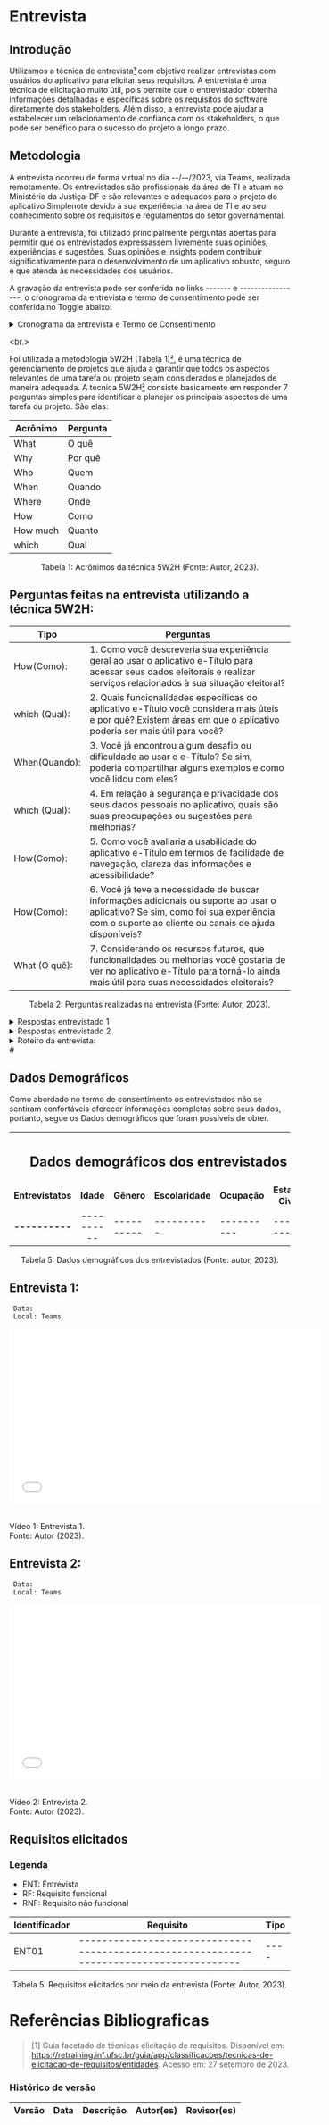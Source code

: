 # Entrevista

## Introdução

Utilizamos a técnica de entrevista[¹](#referencias-bibliograficas) com objetivo realizar entrevistas com usuários do aplicativo para elicitar seus requisitos. A entrevista é uma técnica de elicitação muito útil, pois permite que o entrevistador obtenha informações detalhadas e específicas sobre os requisitos do software diretamente dos stakeholders. Além disso, a entrevista pode ajudar a estabelecer um relacionamento de confiança com os stakeholders, o que pode ser benéfico para o sucesso do projeto a longo prazo.

## Metodologia

A entrevista ocorreu de forma virtual no dia --/--/2023, via Teams, 
realizada remotamente. Os entrevistados são profissionais da área de TI e 
atuam no Ministério da Justiça-DF e são relevantes e adequados para o 
projeto do aplicativo Simplenote devido à sua experiência na área de TI e ao
seu conhecimento sobre os requisitos e regulamentos do setor governamental. 

Durante a entrevista, foi utilizado principalmente perguntas abertas para 
permitir que os entrevistados expressassem livremente suas opiniões, 
experiências e sugestões. Suas opiniões e insights podem contribuir 
significativamente para o desenvolvimento de um aplicativo robusto, seguro e 
que atenda às necessidades dos usuários. 

A gravação da entrevista pode ser conferida no links -------
 e -----------------, o cronograma da entrevista e termo
de consentimento pode ser conferida no Toggle abaixo:

<details>
   <summary>Cronograma da entrevista e Termo de Consentimento</summary>
      <iframe src="" width="100%" height="600" frameborder="0" scrolling="yes"></iframe>
</details>

<br.>

Foi utilizada a metodologia 5W2H (Tabela 1)[²](#referencias-bibliograficas), é uma técnica de gerenciamento de projetos que ajuda a garantir que todos os aspectos relevantes de uma tarefa ou projeto sejam considerados e planejados de maneira adequada. A técnica 5W2H[²](#referencias-bibliograficas) consiste basicamente em responder 7 perguntas simples para identificar e planejar os principais aspectos de uma tarefa ou projeto. São elas:

<center>

| Acrônimo | Pergunta |
| -------- | -------- |
| What     | O quê    |
| Why      | Por quê  |
| Who      | Quem     |
| When     | Quando   |
| Where    | Onde     |
| How      | Como     |
| How much | Quanto   |
| which    | Qual     |
</center>

<div style="text-align: center">
<p> Tabela 1: Acrônimos da técnica 5W2H (Fonte: Autor, 2023).</p>
</div>

## Perguntas feitas na entrevista utilizando a técnica 5W2H:

| Tipo          | Perguntas                                                                                                                                            |
| ------------- | ---------------------------------------------------------------------------------------------------------------------------------------------------- |
| How(Como):    | 1. Como você descreveria sua experiência geral ao usar o aplicativo e-Título para acessar seus dados eleitorais e realizar serviços relacionados à sua situação eleitoral?<br> |
| which (Qual):| 2. Quais funcionalidades específicas do aplicativo e-Título você considera mais úteis e por quê? Existem áreas em que o aplicativo poderia ser mais útil para você?    |
| When(Quando): | 3. Você já encontrou algum desafio ou dificuldade ao usar o e-Título? Se sim, poderia compartilhar alguns exemplos e como você lidou com eles?                                             |
| which (Qual):  | 4. Em relação à segurança e privacidade dos seus dados pessoais no aplicativo, quais são suas preocupações ou sugestões para melhorias?                       |
| How(Como):  | 5. Como você avaliaria a usabilidade do aplicativo e-Título em termos de facilidade de navegação, clareza das informações e acessibilidade?                                                                   |
| How(Como):| 6. Você já teve a necessidade de buscar informações adicionais ou suporte ao usar o aplicativo? Se sim, como foi sua experiência com o suporte ao cliente ou canais de ajuda disponíveis?                                                           |
| What (O quê):   | 7. Considerando os recursos futuros, que funcionalidades ou melhorias você gostaria de ver no aplicativo e-Título para torná-lo ainda mais útil para suas necessidades eleitorais?|

<div style="text-align: center">
   <p> Tabela 2: Perguntas realizadas na entrevista (Fonte: Autor, 2023).</p>
</div>

<details>
   <summary>Respostas entrevistado 1</summary>
   <table>
      <thead>
         <tr>
            <th>Questões</th>
            <th>Respostas</th>
         </tr>
      </thead>
      <tbody>
           <tr>
            <td>1. Como você descreveria sua experiência geral ao usar o aplicativo e-Título para acessar seus dados eleitorais e realizar serviços relacionados à sua situação eleitoral?</td>
            <td>""</td>
         </tr>
         <tr>
            <td>2. Quais funcionalidades específicas do aplicativo e-Título você considera mais úteis e por quê? Existem áreas em que o aplicativo poderia ser mais útil para você?  </td>
            <td>""</td>
         </tr>
         <tr>
            <td>3. Você já encontrou algum desafio ou dificuldade ao usar o e-Título? Se sim, poderia compartilhar alguns exemplos e como você lidou com eles?</td>
            <td>""</td>
         </tr>
         <tr>
            <td>4. Em relação à segurança e privacidade dos seus dados pessoais no aplicativo, quais são suas preocupações ou sugestões para melhorias?</td>
            <td>""</td>
         </tr>
         <tr>
            <td>5. Como você avaliaria a usabilidade do aplicativo e-Título em termos de facilidade de navegação, clareza das informações e acessibilidade?</td>
            <td>""</td>
         </tr>
         <tr>
            <td>6. Você já teve a necessidade de buscar informações adicionais ou suporte ao usar o aplicativo? Se sim, como foi sua experiência com o suporte ao cliente ou canais de ajuda disponíveis?</td>
            <td>""</td>
         </tr>
         <tr>
            <td>7. Considerando os recursos futuros, que funcionalidades ou melhorias você gostaria de ver no aplicativo e-Título para torná-lo ainda mais útil para suas necessidades eleitorais?</td>
            <td>""</td>
         </tr>
      </tbody>
   </table>
   <div style="text-align: center">
      <p> Tabela 3: Respostas entrevistado 1 (Fonte: Autor, 2023).</p>
   </div>
</details>
<details>
   <summary>Respostas entrevistado 2</summary>
   <table>
      <thead>
         <tr>
            <th>Questões</th>
            <th>Respostas</th>
         </tr>
      </thead>
      <tbody>
         <tr>
            <td>1. Como você descreveria sua experiência geral ao usar o aplicativo e-Título para acessar seus dados eleitorais e realizar serviços relacionados à sua situação eleitoral?</td>
            <td>""</td>
         </tr>
         <tr>
            <td>2. Quais funcionalidades específicas do aplicativo e-Título você considera mais úteis e por quê? Existem áreas em que o aplicativo poderia ser mais útil para você?  </td>
            <td>""</td>
         </tr>
         <tr>
            <td>3. Você já encontrou algum desafio ou dificuldade ao usar o e-Título? Se sim, poderia compartilhar alguns exemplos e como você lidou com eles?</td>
            <td>""</td>
         </tr>
         <tr>
            <td>4. Em relação à segurança e privacidade dos seus dados pessoais no aplicativo, quais são suas preocupações ou sugestões para melhorias?</td>
            <td>""</td>
         </tr>
         <tr>
            <td>5. Como você avaliaria a usabilidade do aplicativo e-Título em termos de facilidade de navegação, clareza das informações e acessibilidade?</td>
            <td>""</td>
         </tr>
         <tr>
            <td>6. Você já teve a necessidade de buscar informações adicionais ou suporte ao usar o aplicativo? Se sim, como foi sua experiência com o suporte ao cliente ou canais de ajuda disponíveis?</td>
            <td>""</td>
         </tr>
         <tr>
            <td>7. Considerando os recursos futuros, que funcionalidades ou melhorias você gostaria de ver no aplicativo e-Título para torná-lo ainda mais útil para suas necessidades eleitorais?</td>
            <td>""</td>
         </tr>
      </tbody>
   </table>
   <div style="text-align: center">
      <p> Tabela 4: Respostas entrevistado 2 (Fonte: Autor, 2023).</p>
   </div>
</details>
<details>
   <summary>Roteiro da entrevista:</summary>
   <!DOCTYPE html>
   <html>
      <head>
         <title>Entrevista Simplenote</title>
      </head>
      <body>
         <p>Apresentação do Termo de Consentimento...</p>
         <p>Início da gravação...</p><br>
         <h1>Introdução</h1>
         <p>Fulano : Olá, meu nome é --------------
         <h2>Perguntas</h2>
         <p>Ana Beatriz: Qual a frequência de uso do Simplenote no seu dia a dia? E que tipo de notas você geralmente cria?</p>
         <p>Entrevistado: …</p>
         <p>Ana Beatriz: O que você acha mais importante em um aplicativo de notas? E quais funcionalidades você mais utiliza?</p>
         <p>Entrevistado: …</p>
         <p>Ana Beatriz: Por que você utiliza aplicativos de notas? Para trabalho, estudo, projetos pessoais, ou outros fins?</p>
         <p>Entrevistado: ...</p>
         <p>Ana Beatriz: Para quem você geralmente compartilha suas notas? Com colegas de trabalho, amigos, familiares, ou apenas para uso pessoal?</p>
         <p>Entrevistado: ...</p>
         <p>Ana Beatriz: Onde você geralmente cria notas? No trabalho, em casa ou em outros lugares?</p>
         <p>Entrevistado: …</p>
         <p>Ana Beatriz: Quando você geralmente cria notas? Durante o dia, à noite, ou em outros momentos?</p>
         <p>Entrevistado: …</p>
         <p>Ana Beatriz: Como o Simplenote poderia ser melhorado para torná-lo ainda mais útil e prático para você? Quais são as suas sugestões para futuras atualizações?</p>
         <p>Entrevistado: …</p>
         <h2>Encerramento</h2>
         <p>Entrevistador: Muito obrigada por participar da entrevista e pelas suas respostas. Suas respostas foram muito valiosas para o nosso trabalho e com certeza contribuirão para o aprimoramento do e-Titulo. Encerramos aqui a entrevista. Tenha um ótimo dia!</p>
</details>
#

## Dados Demográficos

Como abordado no termo de consentimento os entrevistados não se sentiram confortáveis oferecer informações completas sobre seus dados, portanto, segue os Dados demográficos que foram possíveis de obter.

<table>
    <tr>
        <th style="text-align: center" colspan=6>
            <h2>Dados demográficos dos entrevistados</h2>
        </th>
    </tr>
    <tr>
        <td style="text-align: center"> <b> Entrevistatos </b></td>
        <td style="text-align: center"> <b> Idade </b></td>
        <td style="text-align: center"> <b> Gênero </b></td>
        <td style="text-align: center"> <b> Escolaridade </b></td>
        <td style="text-align: center"> <b> Ocupação </b></td>
        <td style="text-align: center"> <b> Estado Civil </b></td>
    </tr>
    <tr>
        <td style="vertical-align: middle; text-align: center"> <b> ---------- </b></td>
        <td style="vertical-align: middle; text-align: center"> ----------  </td>
        <td> ---------- </td>
        <td> ----------  </td>
        <td> ----------  </td>
        <td> ----------  </td>
    </tr>
  
</table>

<div style="text-align: center">
    <p>
        Tabela 5: Dados demográficos dos entrevistados (Fonte: autor, 2023).
    </p>
</div>

## Entrevista 1:

     Data: 
     Local: Teams

<iframe width="560" height="315" src="--------" title="YouTube video player" frameborder="0" allow="accelerometer; autoplay; clipboard-write; encrypted-media; gyroscope; picture-in-picture; web-share" allowfullscreen></iframe>

<br> Vídeo 1: Entrevista 1. <br> Fonte: Autor (2023).

## Entrevista 2:

     Data: 
     Local: Teams

<iframe width="560" height="315" src="------------" title="YouTube video player" frameborder="0" allow="accelerometer; autoplay; clipboard-write; encrypted-media; gyroscope; picture-in-picture; web-share" allowfullscreen></iframe>
     
<br> Vídeo 2: Entrevista 2. <br> Fonte: Autor (2023).

## Requisitos elicitados

### Legenda

- ENT: Entrevista
- RF: Requisito funcional
- RNF: Requisito não funcional

| Identificador | Requisito                                                                                                                                                                | Tipo |
| ------------- | ------------------------------------------------------------------------------------------------------------------------------------------------------------------------ | ---- |
| ENT01         | ----------------------------------------------------------------------------------------                                                                                 | ---- |


<div style="text-align: center">
<p> Tabela 5: Requisitos elicitados por meio da entrevista (Fonte: Autor, 2023).</p>
</div>

# Referências Bibliograficas

> [1] Guia facetado de técnicas elicitação de requisitos. Disponível em: <https://retraining.inf.ufsc.br/guia/app/classificacoes/tecnicas-de-elicitacao-de-requisitos/entidades>. Acesso em: 27 setembro de 2023.


### Histórico de versão

| Versão | Data       | Descrição                               | Autor(es)   | Revisor(es) |
| ------ | ---------- | --------------------------------------- | ----------- | ----------- |

